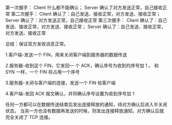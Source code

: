 <!-- @import "./puml/三次握手.puml" -->

第一次握手：
Client 什么都不能确认；
Server 确认了对方发送正常，自己接收正常
第二次握手：
Client 确认了：自己发送、接收正常，对方发送、接收正常；
Server 确认了：对方发送正常，自己接收正常
第三次握手：
Client 确认了：自己发送、接收正常，对方发送、接收正常；
Server 确认了：自己发送、接收正常，对方发送、接收正常

总结：保证双方发收消息正常。

<!-- @import "./puml/四次挥手.puml" -->


1.客户端-发送一个 FIN，用来关闭客户端到服务器的数据传送

2.服务器-收到这个 FIN，它发回一 个 ACK，确认序号为收到的序号加 1 。
和 SYN 一样，一个 FIN 将占用一个序号


3.服务器-关闭与客户端的连接，发送一个 FIN 给客户端

4.客户端-发回 ACK 报文确认，并将确认序号设置为收到序号加 1

任何一方都可以在数据传送结束后发出连接释放的通知，待对方确认后进入半关闭状态。
当另一方也没有数据再发送的时候，则发出连接释放通知，对方确认后就完全关闭了 TCP 连接。